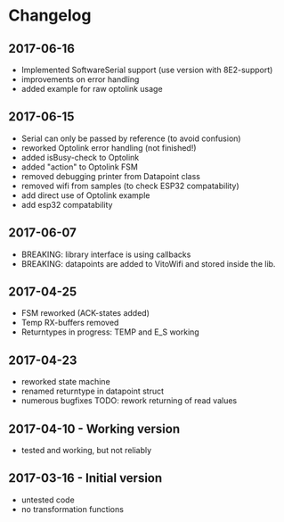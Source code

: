 # Changelog

## 2017-06-16
- Implemented SoftwareSerial support (use version with 8E2-support)
- improvements on error handling
- added example for raw optolink usage

## 2017-06-15
- Serial can only be passed by reference (to avoid confusion)
- reworked Optolink error handling (not finished!)
- added isBusy-check to Optolink
- added "action" to Optolink FSM
- removed debugging printer from Datapoint class
- removed wifi from samples (to check ESP32 compatability)
- add direct use of Optolink example
- add esp32 compatability

## 2017-06-07
- BREAKING: library interface is using callbacks
- BREAKING: datapoints are added to VitoWifi and stored inside the lib.

## 2017-04-25
- FSM reworked (ACK-states added)
- Temp RX-buffers removed
- Returntypes in progress: TEMP and E_S working

## 2017-04-23
- reworked state machine
- renamed returntype in datapoint struct
- numerous bugfixes
TODO: rework returning of read values

## 2017-04-10 - Working version
- tested and working, but not reliably

## 2017-03-16 - Initial version
- untested code
- no transformation functions
